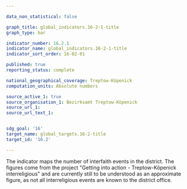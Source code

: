 ```yaml
---

data_non_statistical: false

graph_title: global_indicators.16-2-1-title
graph_type: bar

indicator_number: 16.2.1
indicator_name: global_indicators.16-2-1-title
indicator_sort_order: 16-02-01

published: true
reporting_status: complete

national_geographical_coverage: Treptow-Köpenick
computation_units: Absolute numbers

source_active_1: true
source_organisation_1: Bezirksamt Treptow-Köpenick
source_url_1:
source_url_text_1:


sdg_goal: '16'
target_name: global_targets.16-2-title
target_id: '16.2'

---
```


The indicator maps the number of interfaith events in the district. The figures come from the project "Getting into action - Treptow-Köpenick interreligious" and are currently still to be understood as an approximate figure, as not all interreligious events are known to the district office. 
